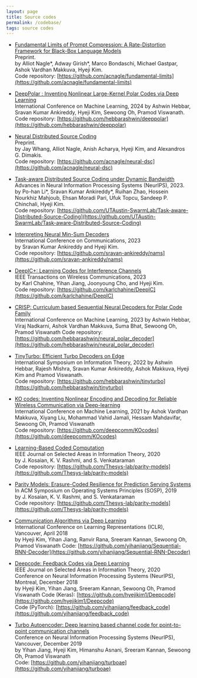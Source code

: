 ```yaml
---
layout: page
title: Source codes
permalink: /codebase/
tags: source codes
---
```


* [Fundamental Limits of Prompt Compression: A Rate-Distortion Framework for Black-Box Language Models](https://arxiv.org/abs/2407.15504)  
Preprint.  
by Alliot Nagle\*, Adway Girish\*, Marco Bondaschi, Michael Gastpar, Ashok Vardhan Makkuva, Hyeji Kim.  
Code repository: [https://github.com/acnagle/fundamental-limits](https://github.com/acnagle/fundamental-limits)

* [DeepPolar : Inventing Nonlinear Large-Kernel Polar Codes via Deep Learning](https://arxiv.org/abs/2402.08864)  
International Conference on Machine Learning, 2024
by Ashwin Hebbar, Sravan Kumar Ankireddy, Hyeji Kim, Sewoong Oh, Pramod Viswanath.  
Code repository: [https://github.com/hebbarashwin/deeppolar](https://github.com/hebbarashwin/deeppolar)

* [Neural Distributed Source Coding](https://arxiv.org/abs/2106.02797)  
Preprint.  
by Jay Whang, Alliot Nagle, Anish Acharya, Hyeji Kim, and Alexandros G. Dimakis.  
Code repository: [https://github.com/acnagle/neural-dsc](https://github.com/acnagle/neural-dsc)

* [Task-aware Distributed Source Coding under Dynamic Bandwidth](https://proceedings.neurips.cc/paper_files/paper/2023/hash/016c63403370d81c24c1ca0123de6cfa-Abstract-Conference.html)  
Advances in Neural Information Processing Systems (NeurIPS), 2023.  
by Po-han Li\*, Sravan Kumar Ankireddy\*, Ruihan Zhao, Hossein Nourkhiz Mahjoub, Ehsan Moradi Pari, Ufuk Topcu, Sandeep P. Chinchali, Hyeji Kim.  
Code repository: [https://github.com/UTAustin-SwarmLab/Task-aware-Distributed-Source-Coding](https://github.com/UTAustin-SwarmLab/Task-aware-Distributed-Source-Coding) 

* [Interpreting Neural Min-Sum Decoders](https://arxiv.org/abs/2205.10684)  
International Conference on Communications, 2023    
by Sravan Kumar Ankireddy and Hyeji Kim.    
Code repository: [https://github.com/sravan-ankireddy/nams](https://github.com/sravan-ankireddy/nams)

* [DeepIC+: Learning Codes for Interference Channels](https://ieeexplore.ieee.org/document/10215318)  
IEEE Transactions on Wireless Communications, 2023    
by Karl Chahine, Yihan Jiang, Joonyoung Cho, and Hyeji Kim.    
Code repository: [https://github.com/karlchahine/DeepIC](https://github.com/karlchahine/DeepIC)

* [CRISP: Curriculum based Sequential Neural Decoders for Polar Code Family](https://arxiv.org/abs/2210.00313)   
International Conference on Machine Learning, 2023 
by Ashwin Hebbar, Viraj Nadkarni, Ashok Vardhan Makkuva, Suma Bhat, Sewoong Oh, Pramod Viswanath 
Code repository: [https://github.com/hebbarashwin/neural_polar_decoder](https://github.com/hebbarashwin/neural_polar_decoder) 

* [TinyTurbo: Efficient Turbo Decoders on Edge](https://arxiv.org/abs/2209.15614)   
International Symposium on Information Theory, 2022 
by Ashwin Hebbar, Rajesh Mishra, Sravan Kumar Ankireddy, Ashok Makkuva, Hyeji Kim and Pramod Viswanath.     
Code repository: [https://github.com/hebbarashwin/tinyturbo](https://github.com/hebbarashwin/tinyturbo) 

* [KO codes: Inventing Nonlinear Encoding and Decoding for Reliable Wireless Communication via Deep-learning](https://arxiv.org/abs/2108.12920)   
International Conference on Machine Learning, 2021 
by Ashok Vardhan Makkuva, Xiyang Liu, Mohammad Vahid Jamali, Hessam Mahdavifar, Sewoong Oh, Pramod Viswanath     
Code repository: [https://github.com/deepcomm/KOcodes](https://github.com/deepcomm/KOcodes) 

* [Learning-Based Coded Computation](https://ieeexplore.ieee.org/document/9047948)  
IEEE Journal on Selected Areas in Information Theory, 2020  
by J. Kosaian, K. V. Rashmi, and S. Venkataraman  
Code repository: [https://github.com/Thesys-lab/parity-models](https://github.com/Thesys-lab/parity-models)

* [Parity Models: Erasure-Coded Resilience for Prediction Serving Systems](https://dl.acm.org/doi/10.1145/3341301.3359654)  
In ACM Symposium on Operating Systems Principles (SOSP), 2019  
by J. Kosaian, K. V. Rashmi, and S. Venkataraman  
Code repository: [https://github.com/Thesys-lab/parity-models](https://github.com/Thesys-lab/parity-models)

* [Communication Algorithms via Deep Learning](https://openreview.net/pdf?id=ryazCMbR-)  
International Conference on Learning Representations (ICLR), Vancouver, April 2018  
by Hyeji Kim, Yihan Jiang, Ranvir Rana, Sreeram Kannan, Sewoong Oh, Pramod Viswanath 
Code: [https://github.com/yihanjiang/Sequential-RNN-Decoder](https://github.com/yihanjiang/Sequential-RNN-Decoder) 

* [Deepcode: Feedback Codes via Deep Learning](https://arxiv.org/abs/1807.00801)  
IEEE Journal on Selected Areas in Information Theory, 2020  
Conference on Neural Information Processing Systems (NeurIPS), Montreal, December 2018  
by Hyeji Kim, Yihan Jiang, Sreeram Kannan, Sewoong Oh, Pramod Viswanath
Code (Keras): [https://github.com/hyejikim1/Deepcode](https://github.com/hyejikim1/Deepcode)  
Code (PyTorch): [https://github.com/yihanjiang/feedback_code](https://github.com/yihanjiang/feedback_code)

* [Turbo Autoencoder: Deep learning based channel code for point-to-point communication channels](https://arxiv.org/abs/1911.03038)  
Conference on Neural Information Processing Systems (NeurIPS), Vancouver, December 2019  
by Yihan Jiang, Hyeji Kim, Himanshu Asnani, Sreeram Kannan, Sewoong Oh, Pramod Viswanath  
Code: [https://github.com/yihanjiang/turboae](https://github.com/yihanjiang/turboae) 

